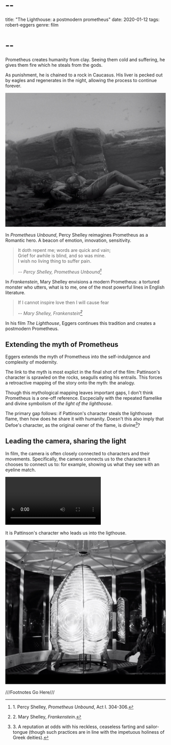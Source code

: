 # --
title: "The Lighthouse: a postmodern prometheus"
date: 2020-01-12
tags: robert-eggers
genre: film
# --

Prometheus creates humanity from clay. Seeing them cold and suffering, he gives them fire which he steals from the gods. 

As punishment, he is chained to a rock in Caucasus. His liver is pecked out by eagles and regenerates in the night, allowing the process to continue forever.

![the lighthouse](/static/img/post-images/the-lighthouse/the-lighthouse-1.jpg)

In *Prometheus Unbound*, Percy Shelley reimagines Prometheus as a Romantic hero. A beacon of emotion, innovation, sensitivity.

> It doth repent me; words are quick and vain;  
> Grief for awhile is blind, and so was mine.  
> I wish no living thing to suffer pain.  
>  
> <cite> -- Percy Shelley, Prometheus Unbound[^1]</cite>

In *Frankenstein*, Mary Shelley envisions a modern Prometheus: a tortured monster who utters, what is to me, one of the most powerful lines in English literature.

> If I cannot inspire love then I will cause fear
>  
> <cite> -- Mary Shelley, Frankenstein[^2]</cite>

In his film *The Lighthouse*, Eggers continues this tradition and creates a postmodern Prometheus.

## Extending the myth of Prometheus

Eggers extends the myth of Prometheus into the self-indulgence and complexity of modernity.

The link to the myth is most explict in the final shot of the film: Pattinson's character is sprawled on the rocks, seagulls eating his entrails. This forces a retroactive mapping of the story onto the myth: the analogy.

Though this mythological mapping leaves important gaps, I don't think Prometheus is a one-off reference. Escpecially with the repeated flamelike and divine symbolism of *the light of the lighthouse*.

The primary gap follows: if Pattinson's character steals the lighthouse flame, then how does he share it with humanity. Doesn't this also imply that Defoe's character, as the original owner of the flame, is divine[^3]?

## Leading the camera, sharing the light

In film, the camera is often closely connected to characters and their movements. Specifically, the camera connects us to the characters it chooses to connect us to: for example, showing us what they see with an eyeline match.  

<video controls>
    <source src="{{ url_for('static', filename='vid/post-videos/the-lighthouse/the-lighthouse.mp4')}}"
            type="video/mp4">
    Sorry, your browser doesn't support embedded videos.
</video>  

It is Pattinson's character who leads us into the ligthouse.

![the lighthouse](/static/img/post-images/the-lighthouse/the-lighthouse-2.jpg)

///Footnotes Go Here///
[^1]: 1\. Percy Shelley, *Prometheus Unbound*, Act I. 304-306.
[^2]: 2\. Mary Shelley, *Frankenstein*.
[^3]: 3\. A reputation at odds with his reckless, ceaseless farting and sailor-tongue (though such practices are in line with the impetuous holiness of Greek deities).
